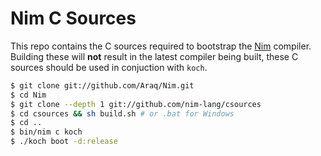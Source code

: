 # Nim C Sources

This repo contains the C sources required to bootstrap the [Nim](https://github.com/Araq/Nim/)
compiler. Building these will **not** result in the latest compiler
being built, these C sources should be used in conjuction with ``koch``.

```bash
$ git clone git://github.com/Araq/Nim.git
$ cd Nim
$ git clone --depth 1 git://github.com/nim-lang/csources
$ cd csources && sh build.sh # or .bat for Windows
$ cd ..
$ bin/nim c koch
$ ./koch boot -d:release
```
